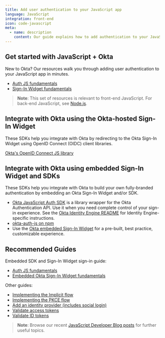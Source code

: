 ```yaml
---
title: Add user authentication to your JavaScript app
language: JavaScript
integration: front-end
icon: code-javascript
meta:
  - name: description
    content: Our guide explains how to add authentication to your JavaScript app and customize the sign-in experience.
---
```


## Get started with JavaScript + Okta

New to Okta? Our resources walk you through adding user authentication to your JavaScript app in minutes.

<ul class='language-ctas'>
	<li>
		<a href='/docs/guides/auth-js' class='Button--blueDarkOutline' data-proofer-ignore>
			<span>Auth JS fundamentals</span>
		</a>
	</li>
	<li>
		<a href='/docs/guides/embedded-siw' class='Button--blueDarkOutline' data-proofer-ignore>
			<span>Sign-In Widget fundamentals</span>
		</a>
	</li>
</ul>

> **Note**: This set of resources is relevant to front-end JavaScript. For back-end JavaScript, see [Node.js](/code/nodejs/).

## Integrate with Okta using the Okta-hosted Sign-In Widget

These SDKs help you integrate with Okta by redirecting to the Okta Sign-In Widget using OpenID Connect (OIDC) client libraries.

[Okta's OpenID Connect JS library](https://github.com/okta/okta-oidc-js)

## Integrate with Okta using embedded Sign-In Widget and SDKs

These SDKs help you integrate with Okta to build your own fully-branded authentication by embedding an Okta Sign-In Widget and/or SDK.

* [Okta JavaScript Auth SDK](https://github.com/okta/okta-auth-js) is a library wrapper for the Okta Authentication API. Use it when you need complete control of your sign-in experience. See the [Okta Identity Engine README](https://github.com/okta/okta-auth-js/blob/master/docs/idx.md) for Identity Engine-specific instructions.
* [okta-auth-js on npm](https://www.npmjs.com/package/@okta/okta-auth-js)
* Use the [Okta embedded Sign-In Widget](https://github.com/okta/okta-signin-widget) for a pre-built, best practice, customizable experience.

## Recommended Guides

Embedded SDK and Sign-In Widget sign-in guide:

* [Auth JS fundamentals](/docs/guides/auth-js/main/)
* [Embedded Okta Sign-In Widget fundamentals](/docs/guides/embedded-siw/main/)

Other guides:

* [Implementing the Implicit flow](/docs/guides/implement-grant-type/implicit/main/)
* [Implementing the PKCE flow](/docs/guides/implement-grant-type/authcodepkce/main/)
* [Add an identity provider (includes social login)](/docs/guides/identity-providers/)
* [Validate access tokens](/docs/guides/validate-access-tokens)
* [Validate ID tokens](/docs/guides/validate-id-tokens)

> **Note**: Browse our recent [JavaScript Developer Blog posts](https://developer.okta.com/blog/tags/javascript/) for further useful topics.
